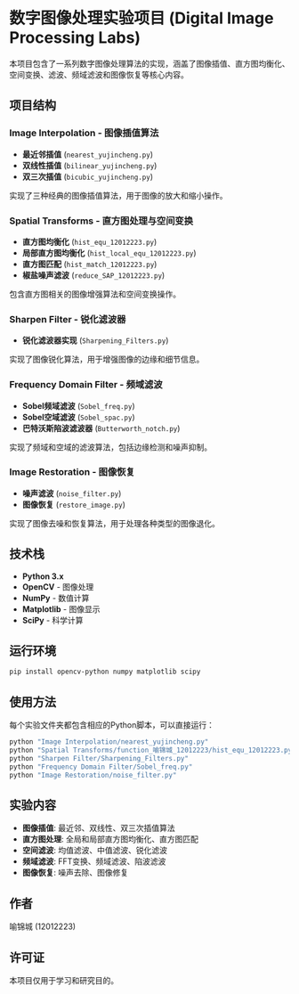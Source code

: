 # 数字图像处理实验项目 (Digital Image Processing Labs)

本项目包含了一系列数字图像处理算法的实现，涵盖了图像插值、直方图均衡化、空间变换、滤波、频域滤波和图像恢复等核心内容。

## 项目结构

### Image Interpolation - 图像插值算法
- **最近邻插值** (`nearest_yujincheng.py`)
- **双线性插值** (`bilinear_yujincheng.py`) 
- **双三次插值** (`bicubic_yujincheng.py`)

实现了三种经典的图像插值算法，用于图像的放大和缩小操作。

### Spatial Transforms - 直方图处理与空间变换
- **直方图均衡化** (`hist_equ_12012223.py`)
- **局部直方图均衡化** (`hist_local_equ_12012223.py`)
- **直方图匹配** (`hist_match_12012223.py`)
- **椒盐噪声滤波** (`reduce_SAP_12012223.py`)

包含直方图相关的图像增强算法和空间变换操作。

### Sharpen Filter - 锐化滤波器
- **锐化滤波器实现** (`Sharpening_Filters.py`)

实现了图像锐化算法，用于增强图像的边缘和细节信息。

### Frequency Domain Filter - 频域滤波
- **Sobel频域滤波** (`Sobel_freq.py`)
- **Sobel空域滤波** (`Sobel_spac.py`)
- **巴特沃斯陷波滤波器** (`Butterworth_notch.py`)

实现了频域和空域的滤波算法，包括边缘检测和噪声抑制。

### Image Restoration - 图像恢复
- **噪声滤波** (`noise_filter.py`)
- **图像恢复** (`restore_image.py`)

实现了图像去噪和恢复算法，用于处理各种类型的图像退化。

## 技术栈
- **Python 3.x**
- **OpenCV** - 图像处理
- **NumPy** - 数值计算
- **Matplotlib** - 图像显示
- **SciPy** - 科学计算

## 运行环境
```bash
pip install opencv-python numpy matplotlib scipy
```

## 使用方法
每个实验文件夹都包含相应的Python脚本，可以直接运行：
```bash
python "Image Interpolation/nearest_yujincheng.py"
python "Spatial Transforms/function_喻锦城_12012223/hist_equ_12012223.py"
python "Sharpen Filter/Sharpening_Filters.py"
python "Frequency Domain Filter/Sobel_freq.py"
python "Image Restoration/noise_filter.py"
```

## 实验内容
- **图像插值**: 最近邻、双线性、双三次插值算法
- **直方图处理**: 全局和局部直方图均衡化、直方图匹配
- **空间滤波**: 均值滤波、中值滤波、锐化滤波
- **频域滤波**: FFT变换、频域滤波、陷波滤波
- **图像恢复**: 噪声去除、图像修复

## 作者
喻锦城 (12012223)

## 许可证
本项目仅用于学习和研究目的。
